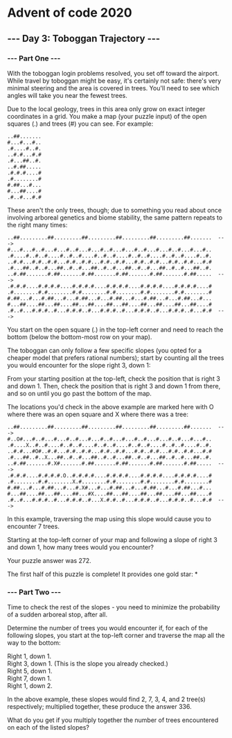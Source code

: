 # Advent of code 2020

## --- Day 3: Toboggan Trajectory ---
### --- Part One ---
With the toboggan login problems resolved, you set off toward the airport. While travel by toboggan might be easy, it's certainly not safe: there's very minimal steering and the area is covered in trees. You'll need to see which angles will take you near the fewest trees.

Due to the local geology, trees in this area only grow on exact integer coordinates in a grid. You make a map (your puzzle input) of the open squares (.) and trees (#) you can see. For example:
```
..##.......  
#...#...#..  
.#....#..#.  
..#.#...#.#  
.#...##..#.  
..#.##.....  
.#.#.#....#  
.#........#  
#.##...#...  
#...##....#  
.#..#...#.#  
```

These aren't the only trees, though; due to something you read about once involving arboreal genetics and biome stability, the same pattern repeats to the right many times:

```
..##.........##.........##.........##.........##.........##.......  --->  
#...#...#..#...#...#..#...#...#..#...#...#..#...#...#..#...#...#..  
.#....#..#..#....#..#..#....#..#..#....#..#..#....#..#..#....#..#.  
..#.#...#.#..#.#...#.#..#.#...#.#..#.#...#.#..#.#...#.#..#.#...#.#  
.#...##..#..#...##..#..#...##..#..#...##..#..#...##..#..#...##..#.  
..#.##.......#.##.......#.##.......#.##.......#.##.......#.##.....  --->  
.#.#.#....#.#.#.#....#.#.#.#....#.#.#.#....#.#.#.#....#.#.#.#....#  
.#........#.#........#.#........#.#........#.#........#.#........#  
#.##...#...#.##...#...#.##...#...#.##...#...#.##...#...#.##...#...  
#...##....##...##....##...##....##...##....##...##....##...##....#  
.#..#...#.#.#..#...#.#.#..#...#.#.#..#...#.#.#..#...#.#.#..#...#.#  --->  
```
You start on the open square (.) in the top-left corner and need to reach the bottom (below the bottom-most row on your map).

The toboggan can only follow a few specific slopes (you opted for a cheaper model that prefers rational numbers); start by counting all the trees you would encounter for the slope right 3, down 1:

From your starting position at the top-left, check the position that is right 3 and down 1. Then, check the position that is right 3 and down 1 from there, and so on until you go past the bottom of the map.

The locations you'd check in the above example are marked here with O where there was an open square and X where there was a tree:
```
..##.........##.........##.........##.........##.........##.......  --->  
#..O#...#..#...#...#..#...#...#..#...#...#..#...#...#..#...#...#..  
.#....X..#..#....#..#..#....#..#..#....#..#..#....#..#..#....#..#.  
..#.#...#O#..#.#...#.#..#.#...#.#..#.#...#.#..#.#...#.#..#.#...#.#  
.#...##..#..X...##..#..#...##..#..#...##..#..#...##..#..#...##..#.  
..#.##.......#.X#.......#.##.......#.##.......#.##.......#.##.....  --->  
.#.#.#....#.#.#.#.O..#.#.#.#....#.#.#.#....#.#.#.#....#.#.#.#....#  
.#........#.#........X.#........#.#........#.#........#.#........#  
#.##...#...#.##...#...#.X#...#...#.##...#...#.##...#...#.##...#...  
#...##....##...##....##...#X....##...##....##...##....##...##....#  
.#..#...#.#.#..#...#.#.#..#...X.#.#..#...#.#.#..#...#.#.#..#...#.#  --->  
```
In this example, traversing the map using this slope would cause you to encounter 7 trees.

Starting at the top-left corner of your map and following a slope of right 3 and down 1, how many trees would you encounter?

Your puzzle answer was 272.

The first half of this puzzle is complete! It provides one gold star: *

### --- Part Two ---
Time to check the rest of the slopes - you need to minimize the probability of a sudden arboreal stop, after all.

Determine the number of trees you would encounter if, for each of the following slopes, you start at the top-left corner and traverse the map all the way to the bottom:

Right 1, down 1.  
Right 3, down 1. (This is the slope you already checked.)  
Right 5, down 1.  
Right 7, down 1.  
Right 1, down 2.  

In the above example, these slopes would find 2, 7, 3, 4, and 2 tree(s) respectively; multiplied together, these produce the answer 336.

What do you get if you multiply together the number of trees encountered on each of the listed slopes?

